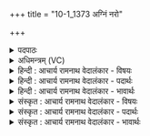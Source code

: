 +++
title = "10-1_1373 अग्निं नरो"

+++
<details><summary>पदपाठः</summary>

अ꣣ग्नि꣢म्। न꣡रः꣢꣯। दी꣡धि꣢꣯तिभिः। अ꣣र꣡ण्योः꣢। ह꣡स्त꣢꣯च्युतम्। ह꣡स्त꣢꣯। च्यु꣣तम्। जनयत। प्रशस्त꣢म्। प्र꣣। शस्त꣢म्। दू꣣रेदृ꣡श꣢म्। दू꣣रे। दृ꣡श꣢꣯म्। गृ꣣ह꣡प꣢तिम्। गृ꣣ह꣢। प꣣तिम्। अथव्यु꣢म्। अ꣣। थव्यु꣢म्। १३७३।
</details>

<details><summary>अधिमन्त्रम् (VC)</summary>

- अग्निः
- वसिष्ठो मैत्रावरुणिः
- विराडनुष्टुप्
- गान्धारः
</details>

<details><summary>हिन्दी : आचार्य रामनाथ वेदालंकार - विषयः</summary>

प्रथम ऋचा पूर्वार्चिक में ७३ क्रमाङ्क पर परमात्मा के विषय में व्याख्यात हो चुकी है। यहाँ जीवात्मा और बिजली का विषय वर्णित करते हैं।
</details>

<details><summary>हिन्दी : आचार्य रामनाथ वेदालंकार - पदार्थः</summary>

पदार्थान्वय -  प्रथम—जीवात्मा के पक्ष में। हे मनुष्यो ! (नरः) पौरुषवान् तुम (अरण्योः) क्रियाशील मन और बुद्धि की (दीधितिभिः) क्रियाओं से अर्थात् मन द्वारा कृत संकल्पों से और बुद्धि द्वारा कृत निश्चयों से (अग्निम्) शरीर के नेता जीवात्मा को (हस्तच्युतम्) हाथों से शत्रुओं को पराजित करनेवाला, (प्रशस्तम्) प्रशंसा का पात्र, (दूरेदृशम्) दूरदर्शी, (गृहपतिम्) देह-सदन का पालनकर्ता और (अथव्युम्) विचलित न होनेवाला (जनयत) करो ॥ द्वितीय—बिजली के पक्ष में। हे मनुष्यो ! (नरः) विद्युत्-विद्या की उन्नति करनेवाले तुम (दीधितिभिः) सूर्य-किरणों के द्वारा (अरण्योः) बिजली उत्पन्न करनेवाले यन्त्रों के (हस्तच्युतम्) संघर्षण-पूर्वक (प्रशस्तम्) उत्कृष्ट, (दूरेदृशम्) दूर तक प्रकाश करनेवाले, (गृहपतिम्) घरों के रक्षक, (अथव्युम्) गतिशील (अग्निम्) बिजली रूप अग्नि को (जनयत) उत्पन्न करो ॥१॥ यहाँ श्लेषालङ्कार है ॥१॥
</details>

<details><summary>हिन्दी : आचार्य रामनाथ वेदालंकार - भावार्थः</summary>

भावार्थ -  मनुष्यों को चाहिए कि संकल्प के साधन मन को और निश्चय के साधन बुद्धि को प्रयुक्त कर अपने आत्मा को जगाएँ और विद्युत्-विद्या के विशेषज्ञ शिल्पियों को चाहिए कि सूर्य-किरणों द्वारा यन्त्रों को चलाकर,बिजली उत्पन्न करके घर आदि में प्रकाश करें,बिजली के तारों द्वारा दूर समाचार भेजें तथा विमान आदि यानों को चलाएँ ॥१॥
</details>

<details><summary>संस्कृत : आचार्य रामनाथ वेदालंकार - विषयः</summary>

तत्र प्रथमा ऋक् पूर्वार्चिके ७२ क्रमाङ्के परमात्मविषये व्याख्याता। अत्र जीवात्मविषयो विद्युद्विषयश्चोच्यते।
</details>

<details><summary>संस्कृत : आचार्य रामनाथ वेदालंकार - पदार्थः</summary>

पदार्थान्वय -  (प्रथमो) जीवात्मपरः। हे मानवाः ! (नरः) पौरुषयुक्ता यूयम् (अरण्योः) गतिमतोः क्रियाशीलयोः मनोबुद्ध्योः। [अर्तेर्गत्यर्थात् ‘अर्तिसृधृधम्यम्यश्यवितॄभ्योऽनिः’। उ० २।१०४ इत्यनेन अनिप्रत्ययः।] (दीधितिभिः) क्रियाभिः, मनसः संकल्पैः बुद्धेरध्यवसायैश्चेत्यर्थः (अग्निम्) देहस्य नेतारं जीवात्मानम् (हस्तच्युतम्) हस्ताभ्यां च्यावयति पराजयते शत्रून् यस्तम्, (प्रशस्तम्) प्रशंसास्पदम्, (दूरेदृशम्) दूरदर्शिनम्, (गृहपतिम्) देहरूपस्य गृहस्य पालकम् (अथव्युम्) अविचलं च (जनयत) कुरुत ॥ द्वितीयः—विद्युत्परः। हे मनुष्याः ! (नरः) विद्युद्विद्योन्नायकाः यूयम् (दीधितिभिः) सूर्यकिरणैः। [दीधितयः इति रश्मिनाम। निघं० १।५।] (अरण्योः) विद्युदुत्पादकयन्त्रयोः (हस्तच्युतम्) संघर्षणपूर्वकम् (प्रशस्तम्) उत्कृष्टम्, (दूरेदृशम्) दूरं यावद् दर्शयितारं प्रकाशकरम्, (गृहपतिम्) गृहाणां रक्षकम्, (अथव्युम्) गतिशीलम्। [अतनवन्तम् इत्यथर्युशब्दव्याख्याने यास्कः। निरु० ५।९। अथर्युरेव अथव्युः।] (अग्निम्) विद्युतम् (जनयत) उत्पादयत ॥१॥२ अत्र श्लेषालङ्कारः ॥१॥
</details>

<details><summary>संस्कृत : आचार्य रामनाथ वेदालंकार - भावार्थः</summary>

भावार्थ -  मनुष्यैः संकल्पसाधनं मनो निश्चयसाधनभूतां बुद्धिं च प्रयुज्य स्वात्मा प्रबोधनीयो,विद्युद्विद्याविद्भिः शिल्पिभिश्च सूर्यरश्मिद्वारा यन्त्राणि संचाल्य विद्युतमुत्पाद्य गृहादिषु प्रकाशः करणीयः,विद्युत्तारद्वारा दूरं समाचाराः प्रेषणीया विमानादियानानि च चालनीयानि ॥१॥
</details>